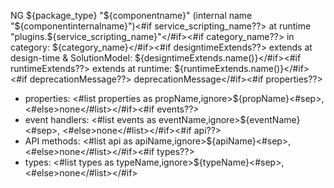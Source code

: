 NG ${package_type} "${componentname}" (internal name "${componentinternalname}")<#if service_scripting_name??>
at runtime "plugins.${service_scripting_name}"</#if><#if category_name??>
in category: ${category_name}</#if><#if designtimeExtends??>
    extends at design-time & SolutionModel: ${designtimeExtends.name()}</#if><#if runtimeExtends??>
    extends at runtime: ${runtimeExtends.name()}</#if><#if deprecationMessage??>
deprecationMessage</#if><#if properties??>
 - properties: <#list properties as propName,ignore>${propName}<#sep>, <#else>none</#list></#if><#if events??>
 - event handlers: <#list events as eventName,ignore>${eventName}<#sep>, <#else>none</#list></#if><#if api??>
 - API methods: <#list api as apiName,ignore>${apiName}<#sep>, <#else>none</#list></#if><#if types??>
 - types: <#list types as typeName,ignore>${typeName}<#sep>, <#else>none</#list></#if>
